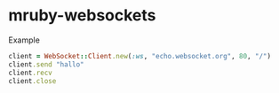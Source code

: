 ﻿# mruby-websockets


Example

```ruby
client = WebSocket::Client.new(:ws, "echo.websocket.org", 80, "/")
client.send "hallo"
client.recv
client.close

````
